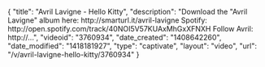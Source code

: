 {
    "title": "Avril Lavigne - Hello Kitty",
    "description": "Download the \"Avril Lavigne\" album here: http:\/\/smarturl.it\/avril-lavigne Spotify: http:\/\/open.spotify.com\/track\/40NOI5V57KUAxMhGxXFNXH Follow Avril: http:\/\/...",
    "videoid": "3760934",
    "date_created": "1408642260",
    "date_modified": "1418181927",
    "type": "captivate",
    "layout": "video",
    "url": "\/v\/avril-lavigne-hello-kitty\/3760934"
}